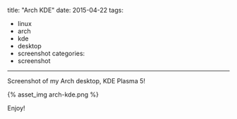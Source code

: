 title: "Arch KDE"
date: 2015-04-22
tags:
- linux
- arch
- kde
- desktop
- screenshot
categories:
- screenshot
---
Screenshot of my Arch desktop, KDE Plasma 5!

{% asset_img arch-kde.png %}

Enjoy!
